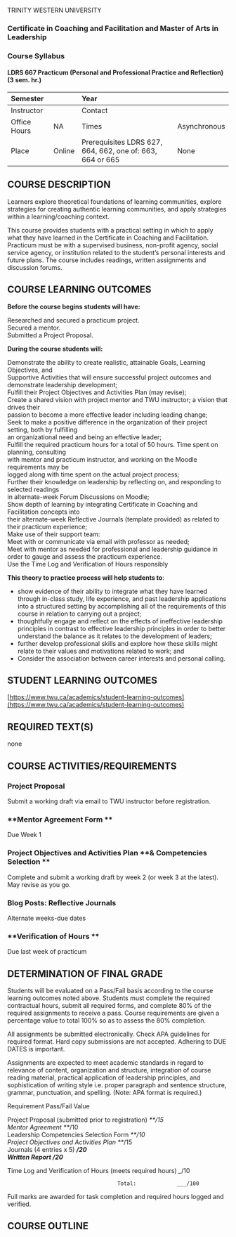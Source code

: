 TRINITY WESTERN UNIVERSITY

### Certificate in Coaching and Facilitation and Master of Arts in Leadership

### Course Syllabus

#### LDRS 667 Practicum \(Personal and Professional Practice and Reflection\) \(3 sem. hr.\)

| Semester |  | Year |  |
| :--- | :--- | :--- | :--- |
| Instructor |  | Contact |  |
| Office Hours | NA | Times | Asynchronous |
| Place | Online | Prerequisites LDRS 627,     664, 662, one of: 663, 664 or 665 | None |

## COURSE DESCRIPTION

Learners explore theoretical foundations of learning communities, explore strategies for creating authentic learning communities, and apply strategies within a learning/coaching context.

This course provides students with a practical setting in which to apply what they have learned in the Certificate in Coaching and Facilitation. Practicum must be with a supervised business, non-profit agency, social service agency, or institution related to the student’s personal interests and future plans. The course includes readings, written assignments and discussion forums.

## COURSE LEARNING OUTCOMES

**Before the course begins students will have:**

Researched and secured a practicum project.  
Secured a mentor.  
Submitted a Project Proposal.

**During the course students will:**

Demonstrate the ability to create realistic, attainable Goals, Learning Objectives, and  
Supportive Activities that will ensure successful project outcomes and demonstrate leadership development;  
Fulfill their Project Objectives and Activities Plan \(may revise\);  
Create a shared vision with project mentor and TWU instructor; a vision that drives their  
passion to become a more effective leader including leading change;  
Seek to make a positive difference in the organization of their project setting, both by fulfilling  
an organizational need and being an effective leader;  
Fulfill the required practicum hours for a total of 50 hours. Time spent on planning, consulting  
with mentor and practicum instructor, and working on the Moodle requirements may be  
logged along with time spent on the actual project process;  
Further their knowledge on leadership by reflecting on, and responding to selected readings  
in alternate-week Forum Discussions on Moodle;  
Show depth of learning by integrating Certificate in Coaching and Facilitation concepts into  
their alternate-week Reflective Journals \(template provided\) as related to their practicum experience;  
Make use of their support team:  
Meet with or communicate via email with professor as needed;  
Meet with mentor as needed for professional and leadership guidance in order to gauge and assess the practicum experience.  
Use the Time Log and Verification of Hours responsibly

**This theory to practice process will help students to**:

* show evidence of their ability to integrate what they have learned through in-class study, life experience, and past leadership applications into a structured setting by accomplishing all of the requirements of this course in relation to carrying out a project;
* thoughtfully engage and reflect on the effects of ineffective leadership principles in contrast to effective leadership principles in order to better understand the balance as it relates to the development of leaders;
* further develop professional skills and explore how these skills might relate to their values and motivations related to work; and
* Consider the association between career interests and personal calling.

## STUDENT LEARNING OUTCOMES

[https://www.twu.ca/academics/student-learning-outcomes](https://www.twu.ca/academics/student-learning-outcomes)

## REQUIRED TEXT\(S\)

none

## COURSE ACTIVITIES/REQUIREMENTS

### **Project Proposal**

  
Submit a working draft via email to TWU instructor before registration.

### **Mentor Agreement Form **

Due Week 1

### **Project Objectives and Activities** **Plan** **& Competencies Selection                                                                                              **

Complete and submit a working draft by week 2 \(or week 3 at the latest\). May revise as you go.

### Blog Posts: Reflective Journals 

Alternate weeks-due dates

### **Verification of Hours **

Due last week of practicum

## DETERMINATION OF FINAL GRADE

Students will be evaluated on a Pass/Fail basis according to the course learning outcomes noted above. Students must complete the required contractual hours, submit all required forms, and complete 80% of the required assignments to receive a pass. Course requirements are given a percentage value to total 100% so as to assess the 80% completion.

All assignments be submitted electronically. Check APA guidelines for required format. Hard copy submissions are not accepted. Adhering to DUE DATES is important.

Assignments are expected to meet academic standards in regard to relevance of content, organization and structure, integration of course reading material, practical application of leadership principles, and sophistication of writing style i.e. proper paragraph and sentence structure, grammar, punctuation, and spelling. \(Note: APA format is required.\)

Requirement                                               Pass/Fail Value

Project Proposal \(submitted prior to registration\)                _**/15  
Mentor Agreement                                    **_/10  
Leadership Competencies Selection Form                        _**/10  
Project Objectives and Activities Plan                        **_/15  
Journals \(4 entries x 5\)                                 _**/20  
Written Report  /20**_

Time Log and Verification of Hours \(meets required hours\)            _\__/10

```
                                   Total:             ___/100
```

Full marks are awarded for task completion and required hours logged and verified.

## COURSE OUTLINE



